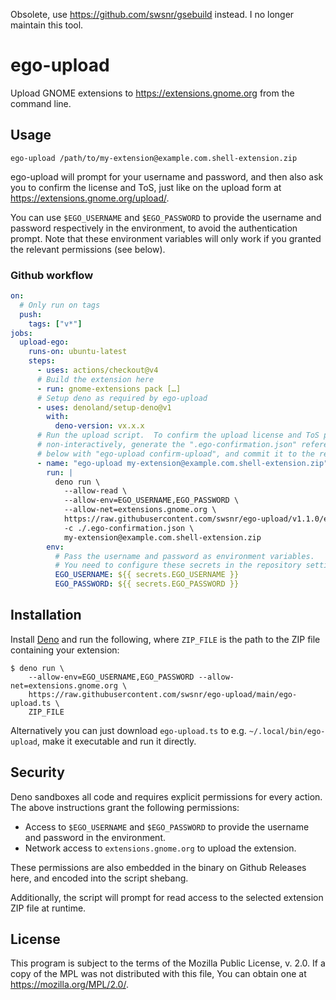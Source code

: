 Obsolete, use <https://github.com/swsnr/gsebuild> instead.  I no longer maintain this tool.

# ego-upload

Upload GNOME extensions to <https://extensions.gnome.org> from the command line.

## Usage

```
ego-upload /path/to/my-extension@example.com.shell-extension.zip
```

ego-upload will prompt for your username and password, and then also ask you to
confirm the license and ToS, just like on the upload form at
<https://extensions.gnome.org/upload/>.

You can use `$EGO_USERNAME` and `$EGO_PASSWORD` to provide the username and
password respectively in the environment, to avoid the authentication prompt.
Note that these environment variables will only work if you granted the relevant
permissions (see below).

### Github workflow

```yaml
on:
  # Only run on tags
  push:
    tags: ["v*"]
jobs:
  upload-ego:
    runs-on: ubuntu-latest
    steps:
      - uses: actions/checkout@v4
      # Build the extension here
      - run: gnome-extensions pack […]
      # Setup deno as required by ego-upload
      - uses: denoland/setup-deno@v1
        with:
          deno-version: vx.x.x
      # Run the upload script.  To confirm the upload license and ToS prompts
      # non-interactively, generate the ".ego-confirmation.json" referenced
      # below with "ego-upload confirm-upload", and commit it to the repo.
      - name: "ego-upload my-extension@example.com.shell-extension.zip"
        run: |
          deno run \
            --allow-read \
            --allow-env=EGO_USERNAME,EGO_PASSWORD \
            --allow-net=extensions.gnome.org \
            https://raw.githubusercontent.com/swsnr/ego-upload/v1.1.0/ego-upload.ts \
            -c ./.ego-confirmation.json \
            my-extension@example.com.shell-extension.zip
        env:
          # Pass the username and password as environment variables.
          # You need to configure these secrets in the repository settings.
          EGO_USERNAME: ${{ secrets.EGO_USERNAME }}
          EGO_PASSWORD: ${{ secrets.EGO_PASSWORD }}
```

## Installation

Install [Deno] and run the following, where `ZIP_FILE` is the path to the ZIP
file containing your extension:

```console
$ deno run \
    --allow-env=EGO_USERNAME,EGO_PASSWORD --allow-net=extensions.gnome.org \
    https://raw.githubusercontent.com/swsnr/ego-upload/main/ego-upload.ts \
    ZIP_FILE
```

Alternatively you can just download `ego-upload.ts` to e.g.
`~/.local/bin/ego-upload`, make it executable and run it directly.

## Security

Deno sandboxes all code and requires explicit permissions for every action. The
above instructions grant the following permissions:

- Access to `$EGO_USERNAME` and `$EGO_PASSWORD` to provide the username and
  password in the environment.
- Network access to `extensions.gnome.org` to upload the extension.

These permissions are also embedded in the binary on Github Releases here, and
encoded into the script shebang.

Additionally, the script will prompt for read access to the selected extension
ZIP file at runtime.

[deno]: https://docs.deno.com/runtime/manual/getting_started/installation

## License

This program is subject to the terms of the Mozilla Public License, v. 2.0. If a
copy of the MPL was not distributed with this file, You can obtain one at
<https://mozilla.org/MPL/2.0/>.
